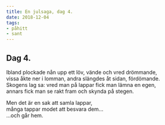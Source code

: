 ```yaml
---
title: En julsaga, dag 4.
date: 2018-12-04
tags:
- påhitt
- sant
---
```


## Dag 4.
Ibland plockade nån upp ett löv, vände och vred drömmande,\
vissa åkte ner i lomman, andra slängdes åt sidan, fördömande.\
Skogens lag sa: vred man på lappar fick man lämna en egen,\
annars fick man se rakt fram och skynda på stegen.

Men det är en sak att samla lappar,\
många tappar modet att besvara dem...\
...och går hem.
